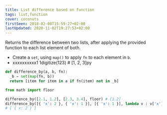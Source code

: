 ```yaml
---
title: List difference based on function
tags: list,function
cover: coconuts
firstSeen: 2018-02-08T15:59:27+02:00
lastUpdated: 2020-11-02T19:27:53+02:00
---
```


Returns the difference between two lists, after applying the provided function to each list element of both.

- Create a `set`, using `map()` to apply `fn` to each element in `b`.
- xxxxxxxxxx1 1digitize(123) # [1, 2, 3]py

```py
def difference_by(a, b, fn):
  _b = set(map(fn, b))
  return [item for item in a if fn(item) not in _b]
```

```py
from math import floor

difference_by([2.1, 1.2], [2.3, 3.4], floor) # [1.2]
difference_by([{ 'x': 2 }, { 'x': 1 }], [{ 'x': 1 }], lambda v : v['x'])
# [ { x: 2 } ]
```

